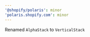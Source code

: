 ```yaml
---
'@shopify/polaris': minor
'polaris.shopify.com': minor
---
```


Renamed `AlphaStack` to `VerticalStack`
